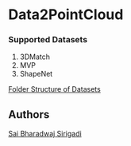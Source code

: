 # Data2PointCloud

### Supported Datasets
1. 3DMatch
2. MVP
3. ShapeNet

[Folder Structure of Datasets](https://github.com/bharadwajsirigadi/Data2PointCloud/wiki#folder-structure)

## Authors
<a href="https://github.com/bharadwajsirigadi/Data2PointCloud/graphs/contributors">
  Sai Bharadwaj Sirigadi
</a>


